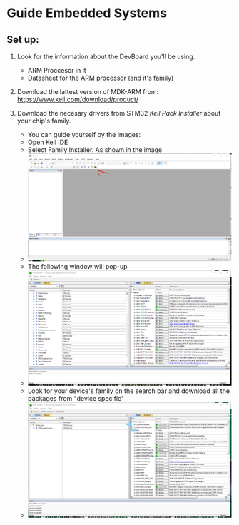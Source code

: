 # Guide Embedded Systems

## Set up:
1. Look for the information about the DevBoard you'll be using.
    * ARM Proccesor in it
    * Datasheet for the ARM processor (and it's family)


2. Download the lattest version of MDK-ARM from: https://www.keil.com/download/product/

3. Download the necesary drivers from STM32 *Keil Pack Installer* about your chip's family.
    * You can guide yourself by the images:
    * Open Keil IDE
    * Select Family Installer. As shown in the image
    * ![Open family installer](imgEmbSys/cap1.png) 
    * The following window will pop-up 
    * ![Family installer main screen](imgEmbSys/cap2.png) 
    * Look for your device's family on the search bar and download all the packages from "device specific"
    * ![Select packages](imgEmbSys/cap3_LI.jpg) 

